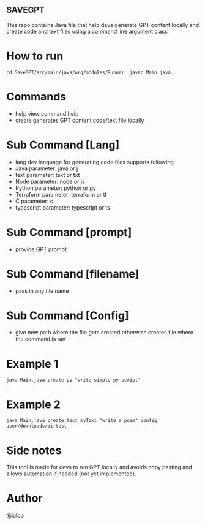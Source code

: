 ## SAVEGPT

This repo contains Java file that help devs generate
GPT content locally and create code and text files using 
a command line argument class



# How to run



``cd SaveGPT/src/main/java/org/modules/Runner 
javac Main.java
``

# Commands

- help view command help
- create generates GPT content code/text file locally


# Sub Command [Lang]

- lang dev language for generating code files supports following
- Java parameter: java or j
- text parameter: text or txt
- Node parameter: node or js
- Python parameter: python or py
- Terraform parameter: terraform or tf
- C parameter: c
- typescript parameter: typescript or ts

# Sub Command [prompt]

- provide GPT prompt

# Sub Command  [filename]
- pass in any file name

# Sub Command [Config]
- give new path where the file gets created otherwise creates file where the command is ran


# Example 1

``java Main.java create py "write simple py script"
``

# Example 2

``java Main.java create text myText "write a poem" config user/downloads/dirtest``

# Side notes

This tool is made for devs to run GPT locally and avoids copy pasting and allows 
automation if needed (not yet implemented). 

# Author

@jalpp

